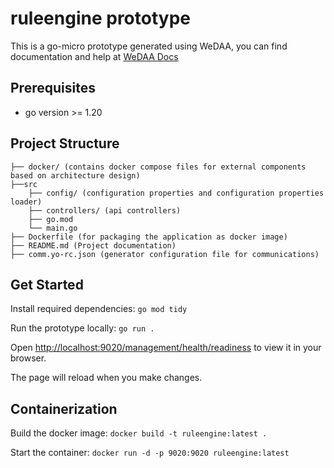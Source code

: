 # ruleengine prototype

This is a go-micro prototype generated using WeDAA, you can find documentation and help at [WeDAA Docs](https://www.wedaa.tech/docs/introduction/what-is-wedaa/)

## Prerequisites

- go version >= 1.20

## Project Structure

```
├── docker/ (contains docker compose files for external components based on architecture design)
├──src
    ├── config/ (configuration properties and configuration properties loader)
    ├── controllers/ (api controllers)
    ├── go.mod
    └── main.go
├── Dockerfile (for packaging the application as docker image)
├── README.md (Project documentation)
├── comm.yo-rc.json (generator configuration file for communications)
```

## Get Started

Install required dependencies: `go mod tidy`

Run the prototype locally: `go run .`

Open [http://localhost:9020/management/health/readiness](http://localhost:9020/management/health/readiness) to view it in your browser.

The page will reload when you make changes.

## Containerization

Build the docker image: `docker build -t ruleengine:latest .`

Start the container: `docker run -d -p 9020:9020 ruleengine:latest`
